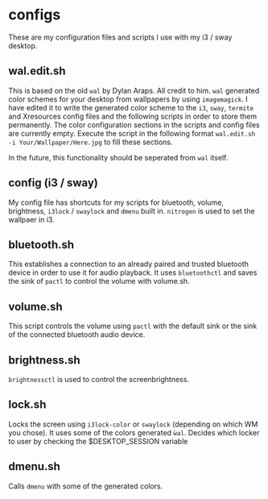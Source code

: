 # configs

These are my configuration files and scripts I use with my i3 / sway desktop.

## wal.edit.sh

This is based on the old `wal` by Dylan Araps. All credit to him. `wal` generated color schemes for your desktop from wallpapers by using `imagemagick`.
I have edited it to write the generated color scheme to the `i3`, `sway`, `termite` and Xresources config files and the following scripts in order to store them permanently.
The color configuration sections in the scripts and config files are currently empty. Execute the script in the following format
`wal.edit.sh -i Your/Wallpaper/Here.jpg` to fill these sections.

In the future, this functionality should be seperated from `wal` itself.

## config (i3 / sway)

My config file has shortcuts for my scripts for bluetooth, volume, brightness, `i3lock` / `swaylock` and `dmenu` built in.
`nitrogen` is used to set the wallpaer in i3.

## bluetooth.sh

This establishes a connection to an already paired and trusted bluetooth device in order to use it for audio playback.
It uses `bluetoothctl` and saves the sink of `pactl` to control the volume with volume.sh. 

## volume.sh

This script controls the volume using `pactl` with the default sink or the sink of the connected bluetooth audio device.

## brightness.sh

`brightnessctl` is used to control the screenbrightness.

## lock.sh

Locks the screen using `i3lock-color` or `swaylock` (depending on which WM you chose). It uses some of the colors generated `ẁal`. Decides which locker to user by checking the $DESKTOP_SESSION variable

## dmenu.sh

Calls `dmenu` with some of the generated colors.
